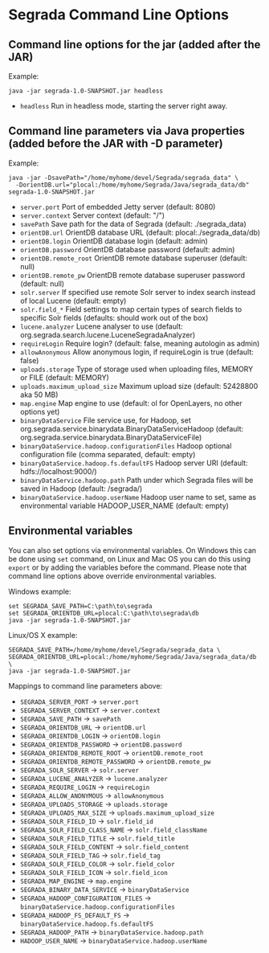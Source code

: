 # Segrada Command Line Options

## Command line options for the jar (added after the JAR)

Example:

    java -jar segrada-1.0-SNAPSHOT.jar headless

* `headless` Run in headless mode, starting the server right away.


## Command line parameters via Java properties (added before the JAR with -D parameter)

Example:

    java -jar -DsavePath="/home/myhome/devel/Segrada/segrada_data" \
      -DorientDB.url="plocal:/home/myhome/Segrada/Java/segrada_data/db" segrada-1.0-SNAPSHOT.jar

* `server.port` Port of embedded Jetty server (default: 8080)
* `server.context` Server context (default: "/")
* `savePath` Save path for the data of Segrada (default: ./segrada_data)
* `orientDB.url` OrientDB database URL (default: plocal:./segrada_data/db)
* `orientDB.login` OrientDB database login (default: admin)
* `orientDB.password` OrientDB database password (default: admin)
* `orientDB.remote_root` OrientDB remote database superuser (default: null)
* `orientDB.remote_pw` OrientDB remote database superuser password (default: null)
* `solr.server` If specified use remote Solr server to index search instead of local Lucene (default: empty)
* `solr.field_*` Field settings to map certain types of search fields to specific Solr fields (defaults: should work out of the box)
* `lucene.analyzer` Lucene analyser to use (default: org.segrada.search.lucene.LuceneSegradaAnalyzer)
* `requireLogin` Require login? (default: false, meaning autologin as admin)
* `allowAnonymous` Allow anonymous login, if requireLogin is true (default: false)
* `uploads.storage` Type of storage used when uploading files, MEMORY or FILE (default: MEMORY)
* `uploads.maximum_upload_size` Maximum upload size (default: 52428800 aka 50 MB)
* `map.engine` Map engine to use (default: ol for OpenLayers, no other options yet)
* `binaryDataService` File service use, for Hadoop, set org.segrada.service.binarydata.BinaryDataServiceHadoop (default: org.segrada.service.binarydata.BinaryDataServiceFile)
* `binaryDataService.hadoop.configurationFiles` Hadoop optional configuration file (comma separated, default: empty)
* `binaryDataService.hadoop.fs.defaultFS` Hadoop server URI (default: hdfs://localhost:9000/)
* `binaryDataService.hadoop.path` Path under which Segrada files will be saved in Hadoop (default: /segrada/)
* `binaryDataService.hadoop.userName` Hadoop user name to set, same as environmental variable HADOOP_USER_NAME (default: empty)


## Environmental variables

You can also set options via environmental variables. On Windows this can be done using `set` command, on Linux and
Mac OS you can do this using `export` or by adding the variables before the command. Please note that command line
options above override environmental variables.

Windows example:

    set SEGRADA_SAVE_PATH=C:\path\to\segrada
    set SEGRADA_ORIENTDB_URL=plocal:C:\path\to\segrada\db
    java -jar segrada-1.0-SNAPSHOT.jar

Linux/OS X example:

    SEGRADA_SAVE_PATH=/home/myhome/devel/Segrada/segrada_data \
    SEGRADA_ORIENTDB_URL=plocal:/home/myhome/Segrada/Java/segrada_data/db \
    java -jar segrada-1.0-SNAPSHOT.jar

Mappings to command line parameters above:

* `SEGRADA_SERVER_PORT` -> `server.port`
* `SEGRADA_SERVER_CONTEXT` -> `server.context`
* `SEGRADA_SAVE_PATH` -> `savePath`
* `SEGRADA_ORIENTDB_URL` -> `orientDB.url`
* `SEGRADA_ORIENTDB_LOGIN` -> `orientDB.login`
* `SEGRADA_ORIENTDB_PASSWORD` -> `orientDB.password`
* `SEGRADA_ORIENTDB_REMOTE_ROOT` -> `orientDB.remote_root`
* `SEGRADA_ORIENTDB_REMOTE_PASSWORD` -> `orientDB.remote_pw`
* `SEGRADA_SOLR_SERVER` -> `solr.server`
* `SEGRADA_LUCENE_ANALYZER` -> `lucene.analyzer`
* `SEGRADA_REQUIRE_LOGIN` -> `requireLogin`
* `SEGRADA_ALLOW_ANONYMOUS` -> `allowAnonymous`
* `SEGRADA_UPLOADS_STORAGE` -> `uploads.storage`
* `SEGRADA_UPLOADS_MAX_SIZE` -> `uploads.maximum_upload_size`
* `SEGRADA_SOLR_FIELD_ID` -> `solr.field_id`
* `SEGRADA_SOLR_FIELD_CLASS_NAME` -> `solr.field_className`
* `SEGRADA_SOLR_FIELD_TITLE` -> `solr.field_title`
* `SEGRADA_SOLR_FIELD_CONTENT` -> `solr.field_content`
* `SEGRADA_SOLR_FIELD_TAG` -> `solr.field_tag`
* `SEGRADA_SOLR_FIELD_COLOR` -> `solr.field_color`
* `SEGRADA_SOLR_FIELD_ICON` -> `solr.field_icon`
* `SEGRADA_MAP_ENGINE` -> `map.engine`
* `SEGRADA_BINARY_DATA_SERVICE` -> `binaryDataService`
* `SEGRADA_HADOOP_CONFIGURATION_FILES` -> `binaryDataService.hadoop.configurationFiles`
* `SEGRADA_HADOOP_FS_DEFAULT_FS` -> `binaryDataService.hadoop.fs.defaultFS`
* `SEGRADA_HADOOP_PATH` -> `binaryDataService.hadoop.path`
* `HADOOP_USER_NAME` -> `binaryDataService.hadoop.userName`